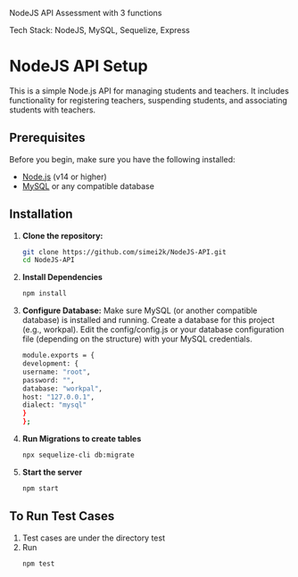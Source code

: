 NodeJS API  Assessment with 3 functions

Tech Stack: NodeJS, MySQL, Sequelize, Express

# NodeJS API Setup

This is a simple Node.js API for managing students and teachers. It includes functionality for registering teachers, suspending students, and associating students with teachers.

## Prerequisites

Before you begin, make sure you have the following installed:

- [Node.js](https://nodejs.org/) (v14 or higher)
- [MySQL](https://www.mysql.com/) or any compatible database

## Installation

1. **Clone the repository:**

   ```bash
   git clone https://github.com/simei2k/NodeJS-API.git
   cd NodeJS-API
2. **Install Dependencies**
   ```bash
   npm install

3. **Configure Database:**
   Make sure MySQL (or another compatible database) is installed and running.
   Create a database for this project (e.g., workpal).
   Edit the config/config.js or your database configuration file (depending on the structure) with your MySQL credentials.
   ```bash
   module.exports = {
   development: {
   username: "root",
   password: "",
   database: "workpal",
   host: "127.0.0.1",
   dialect: "mysql"
   }
   };

5. **Run Migrations to create tables**
   ```bash
   npx sequelize-cli db:migrate

6. **Start the server**
   ```bash
   npm start

## To Run Test Cases

1. Test cases are under the directory test
2. Run
   ```bash
   npm test

